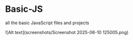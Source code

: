 # Basic-JS
all the basic JavaScript files and projects

![Alt text](screenshots/Screenshot 2025-06-10 125005.png)
